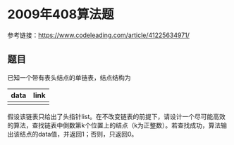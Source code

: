 # 2009年408算法题

参考链接：https://www.codeleading.com/article/41225634971/

## 题目

已知一个带有表头结点的单链表，结点结构为

| data | link |
| :--- | :--- |
|      |      |

假设该链表只给出了头指针list。在不改变链表的前提下，请设计一个尽可能高效的算法，查找链表中倒数第k个位置上的结点（k为正整数）。若查找成功，算法输出该结点的data值，并返回1；否则，只返回0。

